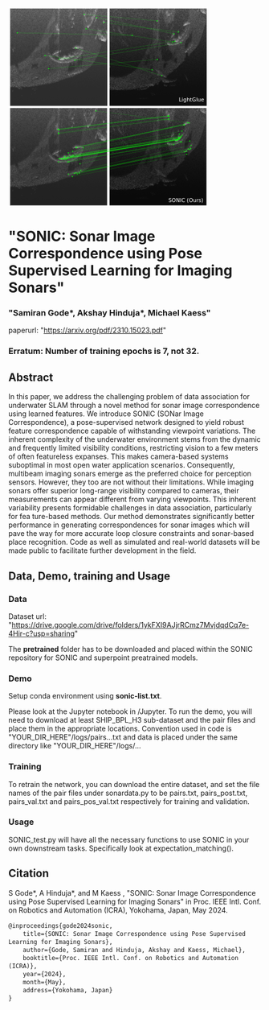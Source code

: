![Sonic 2](figs/sonic_2.png)

# "SONIC: Sonar Image Correspondence using Pose Supervised Learning for Imaging Sonars"
### "Samiran Gode*, Akshay Hinduja*, Michael Kaess"

paperurl: "https://arxiv.org/pdf/2310.15023.pdf"

### Erratum: Number of training epochs is 7, not 32.  

## Abstract
In this paper, we address the challenging problem of data association for underwater SLAM through a novel method for sonar image correspondence using learned features. We introduce SONIC (SONar Image Correspondence), a pose-supervised network designed to yield robust feature correspondence capable of withstanding viewpoint variations. The inherent complexity of the underwater environment stems from the dynamic and frequently limited visibility conditions, restricting vision to a few meters of often featureless expanses. This makes camera-based systems suboptimal in most open water application scenarios. Consequently, multibeam imaging sonars emerge as the preferred choice for perception sensors. However, they too are not without their limitations. While imaging sonars offer superior long-range visibility compared to cameras, their measurements can appear different from varying viewpoints. This inherent variability presents formidable challenges in data association, particularly for fea
ture-based methods. Our method demonstrates significantly better performance in generating correspondences for sonar images which will pave the way for more accurate loop closure constraints and sonar-based place recognition. Code as well as simulated and real-world datasets will be made public to facilitate further development in the field.


## Data, Demo, training and Usage

### Data

Dataset url: "https://drive.google.com/drive/folders/1ykFXI9AJjrRCmz7MvjdqdCq7e-4Hir-c?usp=sharing"

The <b>pretrained</b> folder has to be downloaded and placed within the SONIC repository for SONIC and superpoint preatrained models. 

### Demo

Setup conda environment using <b>sonic-list.txt</b>.

Please look at the Jupyter notebook in /Jupyter. To run the demo, you will need to download at least SHIP_BPL_H3 sub-dataset and the pair files and place them in the appropriate locations. Convention used in code is "YOUR_DIR_HERE"/logs/pairs...txt and data is placed under the same directory like "YOUR_DIR_HERE"/logs/...

### Training

To retrain the network, you can download the entire dataset, and set the file names of the pair files under sonardata.py to be pairs.txt, pairs_post.txt, pairs_val.txt and pairs_pos_val.txt respectively for training and validation.

### Usage

SONIC_test.py will have all the necessary functions to use SONIC in your own downstream tasks. Specifically look at expectation_matching(). 


## Citation
S Gode*, A Hinduja*, and M Kaess , "SONIC: Sonar Image Correspondence using Pose Supervised Learning for Imaging Sonars" in
Proc. IEEE Intl. Conf. on Robotics and Automation (ICRA), Yokohama, Japan,
May 2024.

```
@inproceedings{gode2024sonic,
    title={SONIC: Sonar Image Correspondence using Pose Supervised Learning for Imaging Sonars},
    author={Gode, Samiran and Hinduja, Akshay and Kaess, Michael},
    booktitle={Proc. IEEE Intl. Conf. on Robotics and Automation (ICRA)},
    year={2024},
    month={May},
    address={Yokohama, Japan}
}

```
